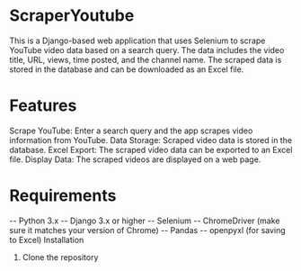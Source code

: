# ScraperYoutube
This is a Django-based web application that uses Selenium to scrape YouTube video data based on a search query. The data includes the video title, URL, views, time posted, and the channel name. The scraped data is stored in the database and can be downloaded as an Excel file.
# Features
Scrape YouTube: Enter a search query and the app scrapes video information from YouTube.
Data Storage: Scraped video data is stored in the database.
Excel Export: The scraped video data can be exported to an Excel file.
Display Data: The scraped videos are displayed on a web page.
# Requirements
-- Python 3.x
-- Django 3.x or higher
-- Selenium
-- ChromeDriver (make sure it matches your version of Chrome)
-- Pandas
-- openpyxl (for saving to Excel)
Installation
1. Clone the repository
